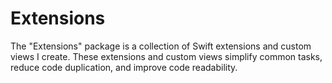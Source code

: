 # Extensions

The "Extensions" package is a collection of Swift extensions and custom views I create. These extensions and custom views simplify common tasks, reduce code duplication, and improve code readability.
